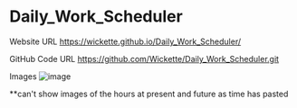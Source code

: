 # Daily_Work_Scheduler


<!-- GIVEN I am using a daily planner to create a schedule -->

<!-- WHEN I open the planner
THEN the current day is displayed at the top of the calendar
-completed

WHEN I scroll down
THEN I am presented with timeblocks for standard business hours
-completed

WHEN I view the timeblocks for that day
THEN each timeblock is color coded to indicate whether it is in the past, present, or future
  completed

WHEN I click into a timeblock
THEN I can enter an event
-completed

WHEN I click the save button for that timeblock
THEN the text for that event is saved in local storage
-completed with help from TA


WHEN I refresh the page
THEN the saved events persist 
-completed
-->

Website URL
https://wickette.github.io/Daily_Work_Scheduler/

GitHub Code URL
https://github.com/Wickette/Daily_Work_Scheduler.git


Images
![image](https://user-images.githubusercontent.com/87992263/134825747-b8c04dff-49bd-4191-a11b-f94c746d1f2e.png)

**can't show images of the hours at present and future as time has pasted

